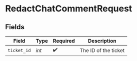 # RedactChatCommentRequest


## Fields

| Field                | Type                 | Required             | Description          |
| -------------------- | -------------------- | -------------------- | -------------------- |
| `ticket_id`          | *int*                | :heavy_check_mark:   | The ID of the ticket |